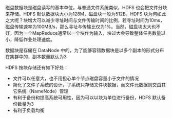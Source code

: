 磁盘数据块是磁盘读写的基本单位，与普通文件系统类似，HDFS 也会把文件分块来存储。HDFS 默认数据块大小为128M，磁盘块一般为512B，HDFS 块为何如此之大呢？块增大可以减少寻址时间与文件传输时间的比例，若寻址时间为10ms，磁盘传输速率为100MB/s，那么寻址与传输比仅为1%。当然，磁盘块太大也不好，因为一个MapReduce通常以一个块作为输入，块过大会导致整体任务数量过小，降低作业处理速度。

数据块是存储在 DataNode 中的，为了能够容错数据块是以多个副本的形式分布在集群中的，副本数量默认为3

HDFS 按块存储还有如下好处：

- 文件可以任意大，也不用担心单个节点磁盘容量小于文件的情况
- 简化了文件子系统的设计，子系统只存储文件块数据，而文件元数据则交由其它系统（NameNode）管理
- 有利于备份和提高系统可用性，因为可以以块为单位进行备份，HDFS 默认备份数量为3
- 有利于负载均衡